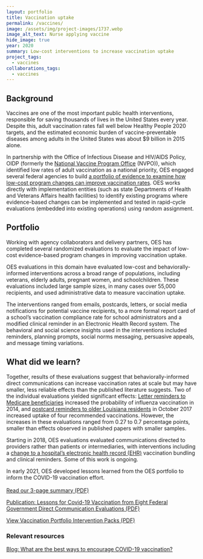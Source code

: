 ```yaml
---
layout: portfolio
title: Vaccination uptake
permalink: /vaccines/
image: /assets/img/project-images/1737.webp
image_alt_text: Nurse applying vaccine
hide_image: true
year: 2020
summary: Low-cost interventions to increase vaccination uptake
project_tags:
  - vaccines
collaborations_tags:
  - vaccines
---
```

## Background
Vaccines are one of the most important public health interventions, responsible for saving thousands of lives in the United States every year. Despite this, adult vaccination rates fall well below Healthy People 2020 targets, and the estimated economic burden of vaccine-preventable diseases among adults in the United States was about $9 billion in 2015 alone.

In partnership with the Office of Infectious Disease and HIV/AIDS Policy, OIDP (formerly the <a href="https://www.hhs.gov/nvpo/featured-priorities/index.html" target="_blank">National Vaccine Program Office</a> (NVPO)), which identified low rates of adult vaccination as a national priority, OES engaged several federal agencies to build <a href="https://www.gsa.gov/blog/2018/11/01/gsas-office-of-evaluation-sciences-partners-with-agency-partners-to-increase-vaccination-uptake" target="_blank">a portfolio of evidence to examine how low-cost program changes can improve vaccination rates</a>. OES works directly with implementation entities (such as state Departments of Health and Veterans Affairs health facilities) to identify existing programs where evidence-based changes can be implemented and tested in rapid-cycle evaluations (embedded into existing operations) using random assignment.

## Portfolio
Working with agency collaborators and delivery partners, OES has completed several randomized evaluations to evaluate the impact of low-cost evidence-based program changes in improving vaccination uptake.

OES evaluations in this domain have evaluated low-cost and behaviorally-informed interventions across a broad range of populations, including veterans, elderly adults, pregnant women, and schoolchildren. These evaluations included large sample sizes, in many cases over 55,000 recipients, and used administrative data to measure vaccination uptake. 

The interventions ranged from emails, postcards, letters, or social media notifications for potential vaccine recipients, to a more formal report card of a school’s vaccination compliance rate for school administrators and a modified clinical reminder in an Electronic Health Record system. The behavioral and social science insights used in the interventions included reminders, planning prompts, social norms messaging, persuasive appeals, and message timing variations. 

## What did we learn?
Together, results of these evaluations suggest that behaviorally-informed direct communications can increase vaccination rates at scale but may have smaller, less reliable effects than the published literature suggests. Two of the individual evaluations yielded significant effects: <a href="https://oes.gsa.gov/projects/medicare-flu-vaccine-uptake/" target="_blank">Letter reminders to Medicare beneficiaries</a> increased the probability of influenza vaccination in 2014, and <a href="https://oes.gsa.gov/projects/increasing-vaccine-uptake-among-seniors/" target="_blank">postcard reminders to older Louisiana residents</a> in October 2017 increased uptake of four recommended vaccinations. However, the increases in these evaluations ranged from 0.27 to 0.7 percentage points, smaller than effects observed in published papers with smaller samples. 

Starting in 2018, OES evaluations evaluated communications directed to providers rather than patients or intermediaries, with interventions including a <a href="https://oes.gsa.gov/projects/increasing-adult-vaccines-atlanta-va/" target="_blank">change to a hospital’s electronic health record (EHR)</a> vaccination bundling and clinical reminders. Some of this work is ongoing. 

In early 2021, OES developed lessons learned from the OES portfolio to inform the COVID-19 vaccination effort. <br><br>
<a class="usa-button" href="{{site.baseurl}}/assets/files/OES-Using-Behavioral-Science-to-Increase-COVID-19-Vaccination-Uptake.pdf" target="_blank">Read our 3-page summary (PDF)</a><br>

<a class="usa-button" href="{{site.baseurl}}/assets/publications/SSRN-id3967610 (1).pdf" target="_blank">Publication: Lessons for Covid-19 Vaccination from Eight Federal Government Direct Communication Evaluations (PDF)</a><br>

<a class="usa-button" href="{{site.baseurl}}/assets/files/OES-Vaccination-Portfolio-Intervention-Packs.pdf" target="_blank">View Vaccination Portfolio Intervention Packs (PDF)</a><br>

### Relevant resources
<a class="usa-button" href="https://oes.gsa.gov/blog/encourage-covid-19-vaccination/" target="_blank">Blog: What are the best ways to encourage COVID-19 vaccination?</a>
<br><br>
